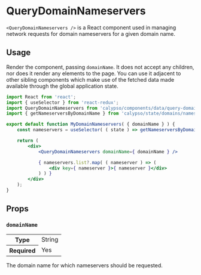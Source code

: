 # QueryDomainNameservers

`<QueryDomainNameservers />` is a React component used in managing network requests for domain nameservers for a given domain name.

## Usage

Render the component, passing `domainName`. It does not accept any children, nor does it render any elements to the page. You can use it adjacent to other sibling components which make use of the fetched data made available through the global application state.

```jsx
import React from 'react';
import { useSelector } from 'react-redux';
import QueryDomainNameservers from 'calypso/components/data/query-domain-nameservers';
import { getNameserversByDomainName } from 'calypso/state/domains/nameservers/selectors';

export default function MyDomainNameservers( { domainName } ) {
	const nameservers = useSelector( ( state ) => getNameserversByDomainName( state, domainName ) );

	return (
		<div>
			<QueryDomainNameservers domainName={ domainName } />

			{ nameservers.list?.map( ( nameserver ) => (
				<div key={ nameserver }>{ nameserver }</div>
			) ) }
		</div>
	);
}
```

## Props

### `domainName`

<table>
	<tr><th>Type</th><td>String</td></tr>
	<tr><th>Required</th><td>Yes</td></tr>
</table>

The domain name for which nameservers should be requested.
